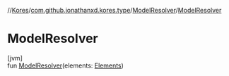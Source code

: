 //[Kores](../../../index.md)/[com.github.jonathanxd.kores.type](../index.md)/[ModelResolver](index.md)/[ModelResolver](-model-resolver.md)

# ModelResolver

[jvm]\
fun [ModelResolver](-model-resolver.md)(elements: [Elements](https://docs.oracle.com/javase/8/docs/api/javax/lang/model/util/Elements.html))
